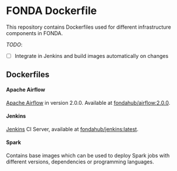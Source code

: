 FONDA Dockerfile
============

This repository contains Dockerfiles used for different infrastructure components in FONDA.

_TODO_:
- [ ] Integrate in Jenkins and build images automatically on changes

Dockerfiles
-----------
#### Apache Airflow
[Apache Airflow](https://airflow.apache.org/) in version 2.0.0. Available at [fondahub/airflow:2.0.0](https://hub.docker.com/repository/docker/fondahub/airflow).

#### Jenkins
[Jenkins](https://www.jenkins.io/) CI Server, available at [fondahub/jenkins:latest](https://hub.docker.com/repository/docker/fondahub/jenkins).

#### Spark
Contains base images which can be used to deploy Spark jobs with different versions, dependencies or programming languages.